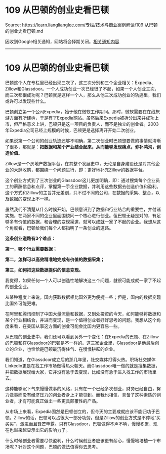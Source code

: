 # 109 从巴顿的创业史看巴顿 

Source: https://learn.lianglianglee.com/专栏/技术与商业案例解读/109 从巴顿的创业史看巴顿.md

因收到Google相关通知，网站将会择期关闭。[相关通知内容](https://lumendatabase.org/notices/44265620)

---

# 109 从巴顿的创业史看巴顿

巴顿这个人在专栏里已经出现三次了，这三次分别和三个企业相关：Expedia、Zillow和Glassdoor。一个人成功创业一次已经很了不起，如果一个人创业三次，而三次都很成功呢？巴顿就是这样一个人，那么从他三次成功创业的轨迹里，我们或许可以发现些什么。

巴顿创立第一个公司Expedia，始于他在微软工作期间。那时，微软需要在在线旅游方面有所建树，于是有了Expedia网站。虽然后来Expedia被拆分出来并成功上市，但严格意义上讲，巴顿只是这一项目的负责人，而不是独立的创业者。2003年Expedia公司已经上规模的时候，巴顿更是选择离开开始二次创业。

如果说第一个公司的创业轨迹还够不明确，第二次创业时巴顿想要做的事情就清晰了很多，那就是：**把数据和某个产业结合起来，从而能够发现痛点，弥补鸿沟，创造价值**。

Zillow是一个房地产数据平台，在其整个发展史中，无论是自身建设还是对其他企业的大肆收购，都围绕一个问题进行，即：更好地补充Zillow的数据平台。

这个创业方式到了三次创业的Glassdoor这儿更加明确，即：通过搜集每个企业员工的薪酬信息和点评，掌握第一手企业数据，并利用这些数据去创造价值和盈利。这个方式和Zillow的主旨并无差别，只不过不同的公司，在数据的采集、整合，以及数据的变现上不一样。

虽然我们不清楚从什么时候开始，巴顿意识到了数据和行业结合的重要性，并付诸实施，在两家不同的企业里面围绕同一个核心进行创业。但巴顿无疑是对的，有足够多有价值的数据，和合理的变现渠道，就可以成就一家了不起的企业。我想从这个角度看，巴顿给我们每个人都指明了一条创业的道路。

**这条创业道路有3个难点：**

**第一，哪个行业需要数据；**

**第二，怎样可以高效精准地完成有价值的数据采集；**

**第三，如何把这些数据提供的信息变现。**

我觉得，如果任何一个人可以创造性地解决这三个问题，就很可能成就一家了不起的创业企业。

从某种程度上来说，国内获取数据相比国外更为便捷一些；但是，国内的数据变现比国外可能更难。

在阿里和腾讯控制了中国大量流量和数据，又到处投资的今天，如何能够将数据和某个行业相结合，并进而变现，是一个值得创业者好好思考的问题。我想从这个角度来看，在美国从事这方面的创业可能会比国内更容易一些。

从巴顿的创业史中，我们还可以看到另外一个变化：在Expedia的巴顿、在Zillow的巴顿和在Glassdoor的巴顿是不一样的。这三家企业里，Glassdoor是他最后创立的企业，也恰恰是巴顿最沉得住气、在慢慢耕耘的企业。

我们知道，在Glassdoor成立后的那几年里，社交媒体打得火热。职场社交媒体Linkedin更是在找工作市场做得热火朝天。而Glassdoor唯一做的就是搜集数据，并把数据展现给大家，它并没有急于去变现，比如没有急于进入找工作的市场里去。

这种能够沉下气来慢慢做事的风格，只有在一个已经多次创业，财务已经自由，努力做事而没有经济压力的创业者身上才能见到。而我也相信，具备了这种素质的创业者，才有可能真正做出一些更具颠覆性的产品。

从市场上来看，Expedia固然是巴顿创立的，但今天的主要成就应该不能归功于巴顿。Zillow的话，巴顿可以占很大一部分功劳，但是Zillow的创业方式是不停地“买买买”，激进而且锋芒毕露。只有Glassdoor，巴顿做得不声不响，慢慢积累，现在也越来越显示出它的影响力了。

什么时候创业者需要尽快盈利，什么时候创业者应该更有耐心，慢慢地培植一个市场呢？针对这个问题，巴顿的做法值得你去思考。